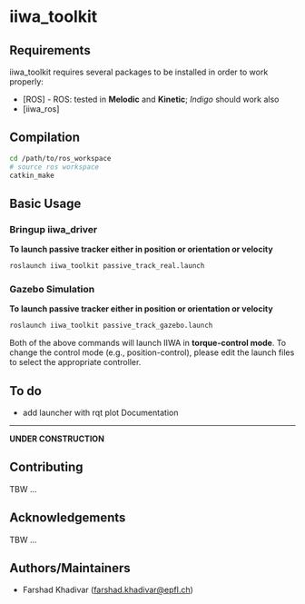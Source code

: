 iiwa_toolkit
========
 

Requirements
-----------

iiwa_toolkit requires several packages to be installed in order to work properly:

* [ROS] - ROS: tested in **Melodic** and **Kinetic**; *Indigo* should work also
* [iiwa_ros] 


Compilation
------------

```sh
cd /path/to/ros_workspace
# source ros workspace
catkin_make
```

Basic Usage
--------------

### Bringup iiwa_driver

**To launch passive tracker either in position or orientation or velocity**
```sh
roslaunch iiwa_toolkit passive_track_real.launch
```

### Gazebo Simulation

**To launch passive tracker either in position or orientation or velocity**
```sh
roslaunch iiwa_toolkit passive_track_gazebo.launch
```

Both of the above commands will launch IIWA in **torque-control mode**. To change the control mode (e.g., position-control), please edit the launch files to select the appropriate controller.


To do 
--------------
- add launcher with rqt plot
Documentation
---------------------

**UNDER CONSTRUCTION**

Contributing
---------------------
TBW ...

Acknowledgements
---------------------
TBW ...

Authors/Maintainers
---------------------
- Farshad Khadivar (farshad.khadivar@epfl.ch)
